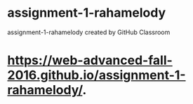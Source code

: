 # assignment-1-rahamelody
assignment-1-rahamelody created by GitHub Classroom

# https://web-advanced-fall-2016.github.io/assignment-1-rahamelody/.

